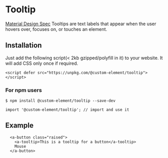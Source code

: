 # Tooltip

[Material Design Spec](https://material.io/guidelines/components/tooltips.html#tooltips-tooltips-mobile)
Tooltips are text labels that appear when the user hovers over, focuses on, or touches an element.

## Installation

Just add the following script(< 2kb gzipped/polyfill in it) to your website. It will add CSS only once if required.
```
<script defer src="https://unpkg.com/@custom-element/tooltip"></script>
```

### For npm users
```
$ npm install @custom-element/tooltip --save-dev

import '@custom-element/tooltip'; // import and use it
```

## Example
```
  <a-button class="raised">
    <a-tooltip>This is a tooltip for a button</a-tooltip>
    Mouse
  </a-button> 
```
